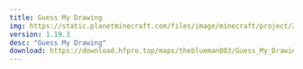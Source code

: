```yaml
---
title: Guess My Drawing
img: https://static.planetminecraft.com/files/image/minecraft/project/2023/348/17127154-guess-my-drawing-thumbnail_xl.webp
version: 1.19.3
desc: "Guess My Drawing"
download: https://download.hfpro.top/maps/theblueman003/Guess_My_Drawing.zip
---
```

